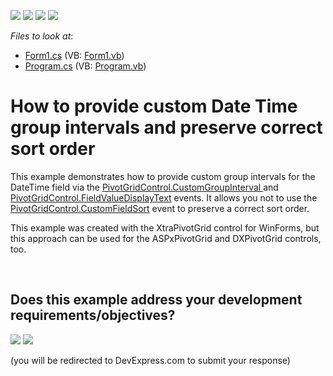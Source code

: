 <!-- default badges list -->
![](https://img.shields.io/endpoint?url=https://codecentral.devexpress.com/api/v1/VersionRange/128579674/13.1.4%2B)
[![](https://img.shields.io/badge/Open_in_DevExpress_Support_Center-FF7200?style=flat-square&logo=DevExpress&logoColor=white)](https://supportcenter.devexpress.com/ticket/details/E2726)
[![](https://img.shields.io/badge/📖_How_to_use_DevExpress_Examples-e9f6fc?style=flat-square)](https://docs.devexpress.com/GeneralInformation/403183)
[![](https://img.shields.io/badge/💬_Leave_Feedback-feecdd?style=flat-square)](#does-this-example-address-your-development-requirementsobjectives)
<!-- default badges end -->
<!-- default file list -->
*Files to look at*:

* [Form1.cs](./CS/WindowsApplication21/Form1.cs) (VB: [Form1.vb](./VB/WindowsApplication21/Form1.vb))
* [Program.cs](./CS/WindowsApplication21/Program.cs) (VB: [Program.vb](./VB/WindowsApplication21/Program.vb))
<!-- default file list end -->
# How to provide custom Date Time group intervals and preserve correct sort order


<p>This example demonstrates how to provide custom group intervals for the DateTime field via the <a href="http://documentation.devexpress.com/#WindowsForms/DevExpressXtraPivotGridPivotGridControl_CustomGroupIntervaltopic">PivotGridControl.CustomGroupInterval </a> and <a href="http://documentation.devexpress.com/#WindowsForms/DevExpressXtraPivotGridPivotGridControl_FieldValueDisplayTexttopic">PivotGridControl.FieldValueDisplayText</a> events. It allows you not to use the <a href="http://documentation.devexpress.com/#WindowsForms/DevExpressXtraPivotGridPivotGridControl_CustomFieldSorttopic">PivotGridControl.CustomFieldSort</a> event to preserve a correct sort order. </p><p>This example was created with the XtraPivotGrid control for WinForms, but this approach can be used for the ASPxPivotGrid and DXPivotGrid controls, too.</p>

<br/>


<!-- feedback -->
## Does this example address your development requirements/objectives?

[<img src="https://www.devexpress.com/support/examples/i/yes-button.svg"/>](https://www.devexpress.com/support/examples/survey.xml?utm_source=github&utm_campaign=pivot-grid-winforms-provide-custom-date-time-group-intervals-and-preserve-correct-sort-order&~~~was_helpful=yes) [<img src="https://www.devexpress.com/support/examples/i/no-button.svg"/>](https://www.devexpress.com/support/examples/survey.xml?utm_source=github&utm_campaign=pivot-grid-winforms-provide-custom-date-time-group-intervals-and-preserve-correct-sort-order&~~~was_helpful=no)

(you will be redirected to DevExpress.com to submit your response)
<!-- feedback end -->
